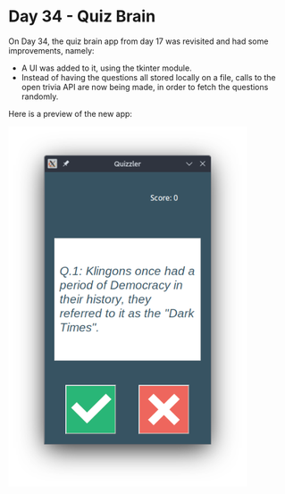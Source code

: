 # Day 34 - Quiz Brain

On Day 34, the quiz brain app from day 17 was revisited and had some improvements, namely: 
- A UI was added to it, using the tkinter module.
- Instead of having the questions all stored locally on a file, calls to the open trivia API are now being made, in order to fetch the questions randomly.

Here is a preview of the new app:

![Preview](./assets/preview.png)